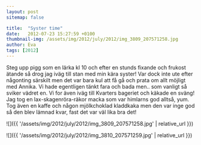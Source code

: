 ```yaml
---
layout: post
sitemap: false

title:  "Syster time"
date:   2012-07-23 15:27:59 +0100
thumbnail-img: /assets/img/2012/july/2012/img_3809_207571258.jpg
author: Eva
tags: [2012]
---
```


Steg upp pigg som en lärka kl 10 och efter en stunds fixande och frukost ätande så drog jag iväg till stan med min kära syster! Var dock inte ute efter någonting särskilt men det var bara kul att få gå och prata om allt möjligt med Annika. Vi hade egentligen tänkt fara och bada men.. som vanligt så sviker vädret en. Vi for även iväg till Kvarters bageriet och käkade en sväng! Jag tog en lax-skagenröra-räkor macka som var himlarns god alltså, yum. Tog även en kaffe och någon mjölkchoklad kladdkaka men den var inge god så den blev lämnad kvar, fast det var väl lika bra det!

![]({{ '/assets/img/2012/july/2012/img_3809_207571258.jpg'  | relative_url }})

![]({{ '/assets/img/2012/july/2012/img_3810_207571259.jpg'  | relative_url }})

